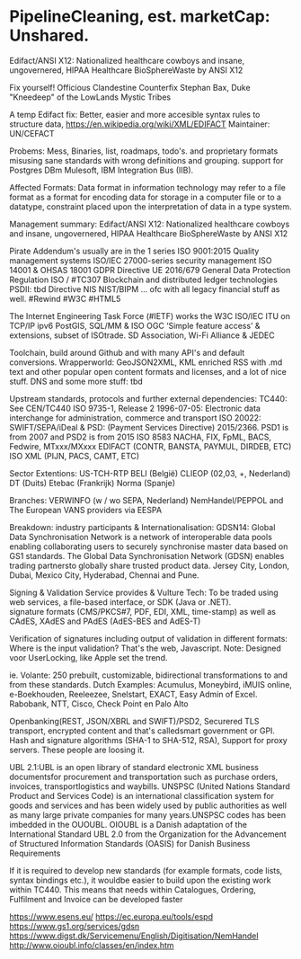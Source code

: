 # PipelineCleaning, est. marketCap: Unshared.
Edifact/ANSI X12: Nationalized healthcare cowboys and insane, ungovernered, HIPAA Healthcare BioSphereWaste by ANSI X12

Fix yourself! Officious Clandestine Counterfix
Stephan Bax, Duke "Kneedeep" of the LowLands Mystic Tribes

A temp Edifact fix: Better, easier and more accesible syntax rules to structure data,  https://en.wikipedia.org/wiki/XML/EDIFACT
Maintainer: UN/CEFACT

Probems: 
Mess, Binaries, list, roadmaps, todo's. and proprietary formats misusing sane standards with wrong definitions and grouping. support for Postgres DBm Mulesoft, IBM Integration Bus (IIB).

Affected Formats: 
Data format in information technology may refer to a file format as a format for encoding data for storage in a computer file or to a datatype, constraint placed upon the interpretation of data in a type system.

Management summary:
Edifact/ANSI X12: Nationalized healthcare cowboys and insane, ungovernered, HIPAA Healthcare BioSphereWaste by ANSI X12

Pirate Addendum's usually are in the 1 series
ISO 9001:2015 Quality management systems
ISO/IEC 27000-series security management
ISO 14001 & OHSAS 18001
GDPR Directive UE 2016/679 General Data Protection Regulation
ISO / #TC307 Blockchain and distributed ledger technologies
PSDII: tbd
Directive NIS
NIST/BIPM
...
ofc with all legacy financial stuff as well. #Rewind #W3C #HTML5

The Internet Engineering Task Force (#IETF) works the W3C ISO/IEC ITU on TCP/IP ipv6
PostGIS, SQL/MM & ISO OGC ‘Simple feature access’ & extensions, subset of ISOtrade.
SD Association, Wi-Fi Alliance & JEDEC

Toolchain, build around Github and with many API's and default conversions.
Wrapperworld: GeoJSON2XML, KML enriched RSS with .md text and other popular open content formats and licenses, and a lot of nice stuff.
DNS and some more stuff: tbd

Upstream standards, protocols and further external dependencies: 
TC440: See CEN/TC440
ISO 9735-1, Release 2 1996-07-05: Electronic data interchange for administration, commerce and transport
ISO 20022: SWIFT/SEPA/iDeal & PSD: (Payment Services Directive) 2015/2366. PSD1 is from 2007 and PSD2 is from 2015
ISO 8583
NACHA, FIX, FpML, BACS, Fedwire, MTxxx/MXxxx
EDIFACT (CONTR, BANSTA, PAYMUL, DIRDEB, ETC)
ISO XML (PIJN, PACS, CAMT, ETC)

Sector Extentions:
US-TCH-RTP
BELI (België)
CLIEOP (02,03, +, Nederland)
DT (Duits)
Etebac (Frankrijk)
Norma (Spanje)

Branches:
VERWINFO (w / wo SEPA, Nederland) 
NemHandel/PEPPOL and The European VANS providers via EESPA

Breakdown:
industry participants & Internationalisation: GDSN14: Global Data Synchronisation Network is a network of interoperable data pools enabling collaborating users to securely synchronise master data based on GS1 standards. The Global Data Synchronisation Network (GDSN) enables trading partnersto globally share trusted product data. Jersey City, London, Dubai, Mexico City, Hyderabad, Chennai and Pune.

Signing & Validation Service provides & Vulture Tech: To be traded using web services, a file-based interface, or SDK (Java or .NET).  
signature formats (CMS/PKCS#7, PDF, EDI, XML, time-stamp) as well as CAdES, XAdES and PAdES (AdES-BES and AdES-T) 

Verification of signatures including output of validation in different formats: Where is the input validation? That's the web, Javascript.
Note: Designed voor UserLocking, like Apple set the trend. 

ie. Volante: 250 prebuilt, customizable, bidirectional transformations to and from these standards.
Dutch Examples: Acumulus, Moneybird, iMUIS online, e-Boekhouden, Reeleezee, Snelstart, EXACT, Easy Admin of Excel. 
Rabobank, NTT, Cisco, Check Point en Palo Alto

Openbanking(REST, JSON/XBRL and SWIFT)/PSD2, Securered TLS transport, encrypted content and that's calledsmart government or GPI. Hash and signature algorithms (SHA-1 to SHA-512, RSA), Support for proxy servers. These people are loosing it.

UBL 2.1:UBL is an open library of standard electronic XML business documentsfor procurement and transportation such as purchase orders, invoices, transportlogistics and waybills.
UNSPSC (United Nations Standard Product and Services Code) is an international classification system for goods and services and has been widely used by public authorities as well as many large private companies for many years.UNSPSC codes has been imbedded in the OUOUBL. OIOUBL is a Danish adaptation of the International Standard UBL 2.0 from the Organization for the Advancement of Structured Information Standards (OASIS) for Danish Business Requirements

If it is required to develop new standards (for example formats, code lists, syntax bindings etc.), it wouldbe easier to build upon the existing work within TC440. This means that needs within Catalogues, Ordering, Fulfilment and Invoice can be developed faster

https://www.esens.eu/
https://ec.europa.eu/tools/espd
https://www.gs1.org/services/gdsn
https://www.digst.dk/Servicemenu/English/Digitisation/NemHandel
http://www.oioubl.info/classes/en/index.htm
